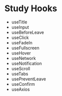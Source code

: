 # Study Hooks

- useTitle
- useInput
- useBeforeLeave
- useClick
- useFadeIn
- useFullscreen
- useHover
- useNetwork
- useNotification
- useScroll
- useTabs
- usePreventLeave
- useConfirm
- useAxios